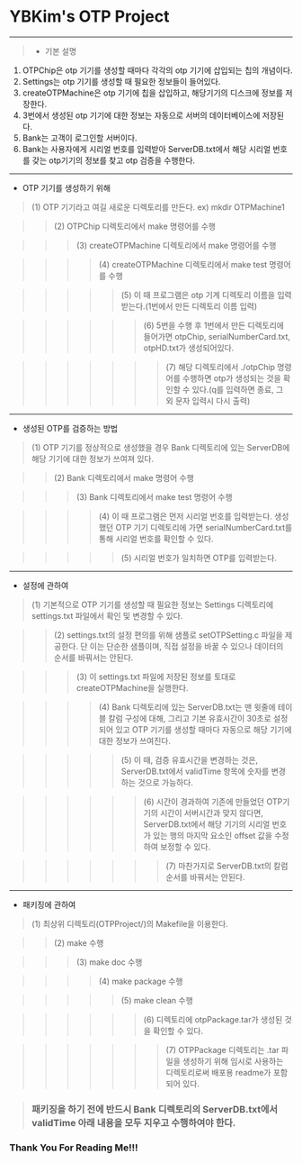 # YBKim's OTP Project
<hr/>


> * 기본 설명
1. OTPChip은 otp 기기를 생성할 때마다 각각의 otp 기기에 삽입되는 칩의 개념이다.
2. Settings는 otp 기기를 생성할 때 필요한 정보들이 들어있다.
3. createOTPMachine은 otp 기기에 칩을 삽입하고, 해당기기의 디스크에 정보를 저장한다.
4. 3번에서 생성된 otp 기기에 대한 정보는 자동으로 서버의 데이터베이스에 저장된다.
5. Bank는 고객이 로그인할 서버이다.
6. Bank는 사용자에게 시리얼 번호를 입력받아 ServerDB.txt에서 해당 시리얼 번호를 갖는 otp기기의 정보를 찾고 otp 검증을 수행한다.


<hr/>


* OTP 기기를 생성하기 위해 


> (1) OTP 기기라고 여길 새로운 디렉토리를 만든다. ex) mkdir OTPMachine1


> > (2) OTPChip 디렉토리에서 make 명령어를 수행


> > > (3) createOTPMachine 디렉토리에서 make 명령어를 수행


> > > > (4) createOTPMachine 디렉토리에서 make test 명령어를 수행


> > > > > (5) 이 때 프로그램은 otp 기계 디렉토리 이름을 입력 받는다.(1번에서 만든 디렉토리 이름 입력)


> > > > > > (6) 5번을 수행 후 1번에서 만든 디렉토리에 들어가면 otpChip, serialNumberCard.txt, otpHD.txt가 생성되어있다.


> > > > > > > (7) 해당 디렉토리에서 ./otpChip 명령어를 수행하면 otp가 생성되는 것을 확인할 수 있다.(q를 입력하면 종료, 그 외 문자 입력시 다시 출력)


<hr/>


* 생성된 OTP를 검증하는 방법


> (1) OTP 기기를 정상적으로 생성했을 경우 Bank 디렉토리에 있는 ServerDB에 해당 기기에 대한 정보가 쓰여져 있다.


> > (2) Bank 디렉토리에서 make 명령어 수행


> > > (3) Bank 디렉토리에서 make test 명령어 수행


> > > > (4) 이 때 프로그램은 먼저 시리얼 번호를 입력받는다. 생성했던 OTP 기기 디렉토리에 가면 serialNumberCard.txt를 통해 시리얼 번호를 확인할 수 있다.


> > > > > (5) 시리얼 번호가 일치하면 OTP를 입력받는다.


<hr/>


* 설정에 관하여


> (1) 기본적으로 OTP 기기를 생성할 때 필요한 정보는 Settings 디렉토리에 settings.txt 파일에서 확인 및 변경할 수 있다.


> > (2) settings.txt의 설정 편의를 위해 샘플로 setOTPSetting.c 파일을 제공한다. 단 이는 단순한  샘플이며, 직접 설정을 바꿀 수 있으나 데이터의 순서를 바꿔서는 안된다.


> > > (3) 이 settings.txt 파일에 저장된 정보를 토대로 createOTPMachine을 실행한다.


> > > > (4) Bank 디렉토리에 있는 ServerDB.txt는 맨 윗줄에 테이블 칼럼 구성에 대해, 그리고 기본 유효시간이 30초로 설정되어 있고 OTP 기기를 생성할 때마다 자동으로 해당 기기에 대한 정보가 쓰여진다.


> > > > > (5) 이 때, 검증 유효시간을 변경하는 것은, ServerDB.txt에서 validTime 항목에 숫자를 변경하는 것으로 가능하다.


> > > > > > (6) 시간이 경과하여 기존에 만들었던 OTP기기의 시간이 서버시간과 맞지 않다면, ServerDB.txt에서 해당 기기의 시리얼 번호가 있는 행의 마지막 요소인 offset 값을 수정하여 보정할 수 있다.


> > > > > > > (7) 마찬가지로 ServerDB.txt의 칼럼 순서를 바꿔서는 안된다.


<hr/>


* 패키징에 관하여


> (1) 최상위 디렉토리(OTPProject/)의 Makefile을 이용한다.


> > (2) make 수행


> > > (3) make doc 수행


> > > > (4) make package 수행


> > > > > (5) make clean 수행


> > > > > > (6) 디렉토리에 otpPackage.tar가 생성된 것을 확인할 수 있다.


> > > > > > > (7) OTPPackage 디렉토리는 .tar 파일을 생성하기 위해 임시로 사용하는 디렉토리로써 배포용 readme가 포함되어 있다.


> ### 패키징을 하기 전에 반드시 Bank 디렉토리의 ServerDB.txt에서 validTime 아래 내용을 모두 지우고 수행하여야 한다.


### Thank You For Reading Me!!!

